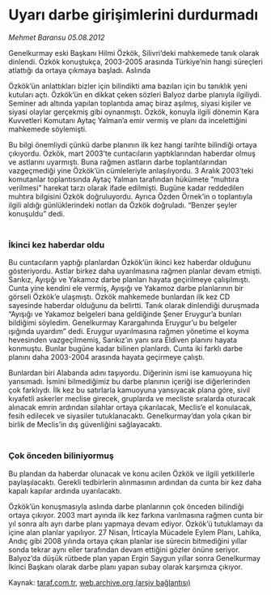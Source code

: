 # Uyarı darbe girişimlerini durdurmadı

*Mehmet Baransu 05.08.2012*

<div class="yazi"><p>Genelkurmay eski Başkanı Hilmi Özkök, Silivri’deki mahkemede tanık olarak dinlendi. Özkök konuştukça, 2003-2005 arasında Türkiye’nin hangi süreçleri atlattığı da ortaya çıkmaya başladı. Aslında</p>
<p>Özkök’ün anlattıkları bizler için bilindikti ama bazıları için bu tanıklık yeni kutuları açtı. Özkök’ün en dikkat çeken sözleri Balyoz darbe planıyla ilgiliydi. Seminer adı altında yapılan toplantıda amaç biraz aşılmış, siyasi kişiler ve siyasi olaylar gerçekmiş gibi oynanmıştı. Özkök, konuyla ilgili dönemin Kara Kuvvetleri Komutanı Aytaç Yalman’a emir vermiş ve planı da incelettiğini mahkemede söylemişti.</p>
<p>Bu bilgi önemliydi çünkü darbe planının ilk kez hangi tarihte bilindiği ortaya çıkıyordu. Özkök, mart 2003’te cuntacıların yaptıklarından haberdar olmuş ve astlarını uyarmıştı. Buna rağmen astların darbe toplantılarından vazgeçmediği yine Özkök’ün cümleleriyle anlaşılıyordu. 3 Aralık 2003’teki komutanlar toplantısında Aytaç Yalman tarafından hükümete “muhtıra verilmesi” harekat tarzı olarak ifade edilmişti. Bugüne kadar reddedilen muhtıra bilgisini Özkök doğruluyordu. Ayrıca Özden Örnek’in o toplantıyla ilgili aldığı günlüklerindeki notları da Özkök doğruladı. “Benzer şeyler konuşuldu” dedi.</p>
<h3><br/>İkinci kez haberdar oldu</h3>
<p>Bu cuntacıların yaptığı planlardan Özkök’ün ikinci kez haberdar olduğunu gösteriyordu. Astlar birkez daha uyarılmasına rağmen planlar devam etmişti. Sarıkız, Ayışığı ve Yakamoz darbe planları hayata geçirilmeye çalışılmıştı. Cunta yine kendini ele vermiş, Ayışığı ve Yakamoz darbe planlarının bir görseli Özkök’e ulaşmıştı. Özkök mahkemede bunlardan ilk kez CD sayesinde haberdar olduğunu da belirtti. Tanık olarak dinlendiği duruşmada “Ayışığı ve Yakamoz belgeleri bana geldiğinde Şener Eruygur’a bunları bildiğimi söyledim. Genelkurmay Karargahında Eruygur’u bu belgeler ışığında uyardım” dedi. Eruygur uyarılmasına rağmen yönetime el koyma hevesinden vazgeçilmemiş, Sarıkız’ın yanı sıra Eldiven planını hayata konmuştu. Bunlar bugüne kadar bilinen planlardı. Cunta iki farklı darbe planını daha 2003-2004 arasında hayata geçirmeye çalıştı.</p>
<p>Bunlardan biri Alabanda adını taşıyordu. Diğerinin ismi ise kamuoyuna hiç yansımadı. İsmini bilmediğimiz bu darbe planının içeriği ise diğerlerinden çok farklıydı. İlk kez bu satırlarla kamuoyuna yansıyacak plana göre, sivil kıyafetli askerler meclise girecek, gruplarda ve mecliste sıralarda oturacak alınacak emrin ardından silahlar ortaya çıkarılacak, Meclis’e el konulacak, fesih edilecek ve siyasiler tutuklanacaktı. Genelkurmay’dan yola çıkan bir birlik de Meclis’in dış güvenliğini sağlayacaktı.</p>
<h3><br/>Çok önceden biliniyormuş</h3>
<p>Bu plandan da haberdar olunacak ve konu acilen Özkök ve ilgili yetkililerle paylaşılacaktı. Gerekli tedbirlerin alınmasının ardından da cunta bir kez daha kapalı kapılar ardında uyarılacaktı.</p>
<p>Özkök’ün konuşmasıyla aslında darbe planlarının çok önceden bilindiği ortaya çıkıyor. 2003 mart ayında ilk kez farkına varılmasına rağmen cunta bir yıl sonra altı ayrı darbe planı yapmaya devam ediyor. Özkök’ü tutuklamayı da içine alan planlar yapılıyor. 27 Nisan, İrticayla Mücadele Eylem Planı, Lahika, Andıç gibi 2008 yılında ortaya çıkan planlar ise sürecin bitmediğini yıllar sonda tekrar aynı eller tarafından devam ettiğini gözler önüne seriyor. Balyoz’da düşük rütbede plan yapan Ergin Saygun yıllar sonra Genelkurmay İkinci Başkanı olarak darbe planı yapan subay olarak karşımıza çıkıyor.</p>
</div>

Kaynak: [taraf.com.tr](http://www.taraf.com.tr/mehmet-baransu/makale-uyari-darbe-girisimlerini-durdurmadi.htm), [web.archive.org (arşiv bağlantısı)](http://web.archive.org/web/20131107070444/http://www.taraf.com.tr/mehmet-baransu/makale-uyari-darbe-girisimlerini-durdurmadi.htm)
